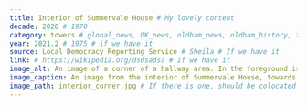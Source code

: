 ```yaml
---
title: Interior of Summervale House # My lovely content
decade: 2020 # 1970
category: towers # global_news, UK_news, oldham_news, oldham_history, towers, surrounding_estate # Always exactly one category
year: 2021.2 # 1975 # if we have it
source: Local Democracy Reporting Service # Sheila # If we have it
link: # https://wikipedia.org/dsdsadsa # If we have it
image_alt: An image of a corner of a hallway area. In the foreground is a large plastic map showing the layout of the tower. Also visible is a ‘push to exit’ button, and the side of a red door with a window in, showing daylight outside. # If there is one
image_caption: An image from the interior of Summervale House, towards the end of the towers life. Manchester Evening News, Local Democracy Reporting Service. Licence - CC BY-NC-NC-SA 4.0 # If there is one
image_path: interior_corner.jpg # If there is one, should be colocated with the index.md file in the folder
---
```


